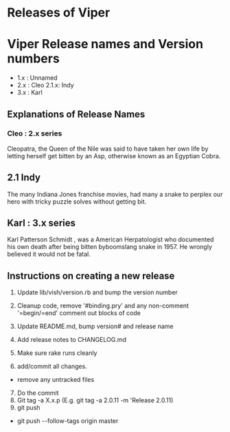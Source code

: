 # Releases of Viper
# Viper Release names and Version numbers

- 1.x : Unnamed
- 2.x : Cleo
2.1.x: Indy
- 3.x :  Karl

## Explanations of Release Names

### Cleo : 2.x series

Cleopatra, the Queen of the Nile was said to have taken her own life by letting herself
get bitten by an Asp, otherwise known as an Egyptian Cobra.

## 2.1 Indy

The many Indiana Jones  franchise movies, had many a snake to perplex our hero
with tricky puzzle solves without getting bit.

## Karl : 3.x series

Karl Patterson Schmidt , was a American Herpatologist who documented his own death after being bitten byboomslang
snake in 1957. He wrongly believed it would not be fatal.


## Instructions on creating a new release

1. Update lib/vish/version.rb and bump the version number

2. Cleanup code, remove '#binding.pry' and any non-comment '=begin/=end' comment out blocks of code
3. Update README.md, bump version# and release name
4. Add release notes to CHANGELOG.md
5. Make sure rake runs cleanly
6. add/commit all changes.
  * remove any untracked files
7. Do the commit
8. Git tag -a X.x.p (E.g. git tag -a 2.0.11 -m 'Release 2.0.11)
9. git push
  * git push --follow-tags origin master

